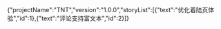 {"projectName":"TNT","version":"1.0.0","storyList":[{"text":"优化着陆页体验","id":1},{"text":"评论支持富文本","id":2}]}